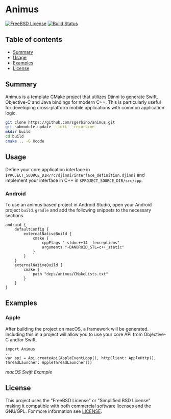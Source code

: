 # Animus

[![FreeBSD License](https://img.shields.io/:license-freebsd-red.svg)](https://github.com/sgerbino/animus/blob/master/LICENSE)
[![Build Status](https://travis-ci.org/sgerbino/animus.svg?branch=master)](https://travis-ci.org/sgerbino/animus)
<!--
 [![Build Status](https://ci.appveyor.com/api/projects/status/g719foxpitcnas2s/branch/master?svg=true)](https://ci.appveyor.com/project/sgerbino/table)
 [![Coverity Status](https://scan.coverity.com/projects/7249/badge.svg)](https://scan.coverity.com/projects/sgerbino-table)
-->

## Table of contents

- [Summary](#summary)
- [Usage](#usage)
- [Examples](#examples)
- [License](#license)

## Summary

Animus is a template CMake project that utilizes Djinni to generate Swift, Objective-C and Java bindings for modern C++. This is particularly useful for developing cross-platform mobile applications with common application logic.

```bash
git clone https://github.com/sgerbino/animus.git
git submodule update --init --recursive
mkdir build
cd build
cmake .. -G Xcode
```

## Usage

Define your core application interface in ```$PROJECT_SOURCE_DIR/rc/djinni/interface_definition.djinni``` and implement your interface in C++ in ```$PROJECT_SOURCE_DIR/src/cpp```.

### Android

To use an animus based project in Android Studio, open your Android project ```build.gradle``` and add the following snippets to the necessary sections.

```
android {
    defaultConfig {
        externalNativeBuild {
            cmake {
                cppFlags "-std=c++14 -fexceptions"
                arguments "-DANDROID_STL=c++_static"
            }
        }
    }
    externalNativeBuild {
        cmake {
            path "deps/animus/CMakeLists.txt"
        }
    }
}
```

## Examples

### Apple

After building the project on macOS, a framework will be generated. Including this in a project will allow you to use your core API from Objective-C and/or Swift.

```
import Animus
...
var api = Api.createApi(AppleEventLoop(), httpClient: AppleHttp(), threadLauncher: AppleThreadLauncher())
```
*macOS Swift Example*

## License

This project uses the "FreeBSD License" or "Simplified BSD License" making it
compatible with both commercial software licenses and the GNU/GPL. For more
information see [LICENSE](https://github.com/sgerbino/animus/blob/master/LICENSE).
